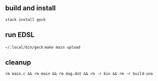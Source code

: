 ## build and install

```stack install geck```

## run EDSL

```~/.local/bin/geck```
```make main upload```

## cleanup

```rm main.c && rm main && rm dag.dot && rm -r bin && rm -r build-uno```
